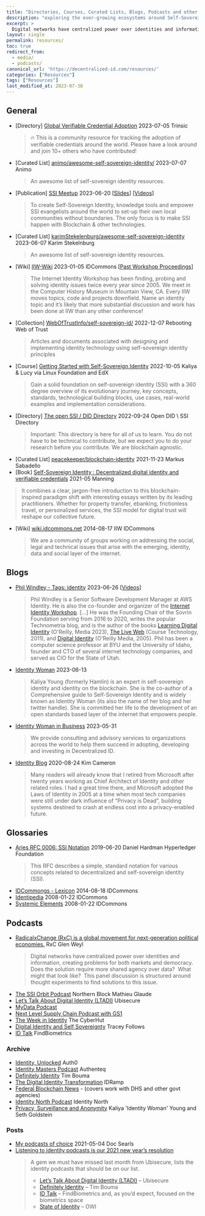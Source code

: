```yaml
---
title: "Directories, Courses, Curated Lists, Blogs, Podcasts and other Resources on Decentralized Identity"
description: "exploring the ever-growing ecosystems around Self-Sovereign Identity, Decentralized Technologies and Digital Trust"
excerpt: >
  Digital networks have centralized power over identities and information, creating problems for both markets and democracy. Does the solution require more shared agency over data?  What might that look like?  This panel discussion is structured around thought experiments to find solutions to this issue.
layout: single
permalink: resources/
toc: true
redirect_from: 
  - media/
  - podcasts/
canonical_url: 'https://decentralized-id.com/resources/'
categories: ["Resources"]
tags: ["Resources"]
last_modified_at: 2023-07-30
---
```


## General

* [Directory] [Global Verifiable Credential Adoption](https://trinsic.notion.site/trinsic/Global-Verifiable-Credential-Adoption-78c7e4c5f2a34a228a55d03db54ab399) 2023-07-05 Trinsic
  > 🔥 This is a community resource for tracking the adoption of verifiable credentials around the world. Please have a look around and join 10+ others who have contributed!
* [Curated List] [animo/awesome-self-sovereign-identity/](https://github.com/animo/awesome-self-sovereign-identity) 2023-07-07 Animo
  > An awesome list of self-sovereign identity resources. 
* [Publication] [SSI Meetup](http://ssimeetup.org/) 2023-06-20 [[Slides](https://www.slideshare.net/SSIMeetup/presentations/)] [[Videos](https://www.youtube.com/channel/UCSqSTlKdbbCM1muGOhDa3Og)]
  > To create Self-Sovereign Identity, knowledge tools and empower SSI evangelists around the world to set-up their own local communities without boundaries. The only focus is to make SSI happen with Blockchain & other technologies.
* [Curated List] [karimStekelenburg/awesome-self-sovereign-identity](https://github.com/karimStekelenburg/awesome-self-sovereign-identity) 2023-06-07 Karim Stekelnburg
  >  An awesome list of self-sovereign identity resources. 
* [Wiki] [IIW-Wiki](https://iiw.idcommons.net/Main_Page) 2023-01-05 IDCommons [[Past Workshop Proceedings](https://internetidentityworkshop.com/past-workshops/)]
  > The Internet Identity Workshop has been finding, probing and solving identity issues twice every year since 2005. We meet in the Computer History Museum in Mountain View, CA. Every IIW moves topics, code and projects downfield. Name an identity topic and it’s likely that more substantial discussion and work has been done at IIW than any other conference!
* [Collection] [WebOfTrustInfo/self-sovereign-id/](https://github.com/WebOfTrustInfo/self-sovereign-identity) 2022-12-07 Rebooting Web of Trust
  >  Articles and documents associated with designing and implementing identity technology using self-sovereign identity principles 
* [Course] [Getting Started with Self-Sovereign Identity](https://www.edx.org/course/getting-started-with-self-sovereign-identity) 2022-10-05 Kaliya & Lucy via Linux Foundation and EdX
  > Gain a solid foundation on self-sovereign identity (SSI) with a 360 degree overview of its evolutionary journey, key concepts, standards, technological building blocks, use cases, real-world examples and implementation considerations.
* [Directory] [The open SSI / DID Directory](https://ssi-did-directory.gitbook.io/open-directory-for-all/) 2022-09-24 Open DID \ SSI Directory
  > Important: This directory is here for all of us to learn. You do not have to be technical to contribute, but we expect you to do your research before you contribute. We are blockchain agnostic.
* [Curated List] [peacekeeper/blockchain-identity](https://github.com/peacekeeper/blockchain-identity) 2021-11-23 Markus Sabadello 
*  [Book] [Self-Sovereign Identity : Decentralized digital identity and verifiable credentials](https://www.manning.com/books/self-sovereign-identity#toc) 2021-05 Manning
  > It combines a clear, jargon-free introduction to this blockchain-inspired paradigm shift with interesting essays written by its leading practitioners. Whether for property transfer, ebanking, frictionless travel, or personalized services, the SSI model for digital trust will reshape our collective future.
* [Wiki] [wiki.idcommons.net](http://wiki.idcommons.net/Main_Page) 2014-08-17 IIW IDCommons
  > We are a community of groups working on addressing the social, legal and technical issues that arise with the emerging, identity, data and social layer of the internet.

## Blogs

* [Phil Windley - Tags: identity](http://www.windley.com/tags/identity.shtml) 2023-06-26 [[Videos](https://vimeo.com/windley/videos)]
  > Phil Windley is a Senior Software Development Manager at AWS Identity. He is also the co-founder and organizer of the [Internet Identity Workshop](http://internetidentityworkshop.com/). [...] He was the Founding Chair of the Sovrin Foundation serving from 2016 to 2020, writes the popular Technometria blog, and is the author of the books [Learning Digital Identity](https://www.oreilly.com/library/view/learning-digital-identity/9781098117689/) (O'Reilly, Media 2023),  [The Live Web](http://www.amazon.com/exec/obidos/ASIN/1133686680/windleyofente-20) (Course Technology, 2011), and [Digital Identity](http://www.amazon.com/exec/obidos/ASIN/0596008783/windleyofente-20) (O'Reilly Media, 2005). Phil has been a computer science professor at BYU and the University of Idaho, founder and CTO of several internet technology companies, and served as CIO for the State of Utah.
* [Identity Woman](https://identitywoman.net/) 2023-06-13 
  > Kaliya Young (formerly Hamlin) is an expert in self-sovereign identity and identity on the blockchain. She is the co-author of a Comprehensive guide to Self-Sovereign Identity and is widely known as Identity Woman (its also the name of her blog and her twitter handle). She is committed her life to the development of an open standards based layer of the internet that empowers people.
* [Identity Woman in Business](https://medium.com/@identitywoman-in-business) 2023-05-31
  > We provide consulting and advisory services to organizations across the world to help them succeed in adopting, developing and investing in Decentralized ID.
* [Identity Blog](https://identityblog.com) 2020-08-24 Kim Cameron
  > Many readers will already know that I retired from Microsoft after twenty years working as Chief Architect of Identity and other related roles. I had a great time there, and Microsoft adopted the Laws of Identity in 2005 at a time when most tech companies were still under dark influence of “Privacy is Dead”, building systems destined to crash at endless cost into a privacy-enabled future.

## Glossaries

* [Aries RFC 0006: SSI Notation](https://github.com/hyperledger/aries-rfcs/blob/main/concepts/0006-ssi-notation/README.md) 2019-06-20 Daniel Hardman Hyperledger Foundation
  > This RFC describes a simple, standard notation for various concepts related to decentralized and self-sovereign identity (SSI).
* [IDCommongs - Lexicon](http://wiki.idcommons.org/Lexicon) 2014-08-18 IDCommons
* [Identipedia](http://wiki.idcommons.org/Identipedia) 2008-01-22 IDCommons
* [Systemic Elements](http://wiki.idcommons.org/Systemic_Elements) 2008-01-22 IDCommons

## Podcasts
* [RadicalxChange (RxC) is a global movement for next-generation political economies.](https://radicalxchange-s.simplecast.com/) RxC Glen Weyl
  > Digital networks have centralized power over identities and information, creating problems for both markets and democracy. Does the solution require more shared agency over data?  What might that look like?  This panel discussion is structured around thought experiments to find solutions to this issue.
* [The SSI Orbit Podcast](https://podcasts.apple.com/ca/podcast/ssi-orbit-podcast-self-sovereign-identity-decentralized/id1552622325) Northern Block Mathieu Glaude
* [Let’s Talk About Digital Identity (LTADI)](https://www.ubisecure.com/lets-talk-about-digital-identity-podcast/) Ubisecure
* [MyData Podcast](https://mydata.org/podcast/)
* [Next Level Supply Chain Podcast with GS1](https://next-level-supply-chain-with-gs1us.podcastpage.io/)
* [The Week in Identity](https://podcasters.spotify.com/pod/show/the-cyber-hut/) The CyberHut
* [Digital Identity and Self Sovereignty](https://www.traceyfollows.com/tag/podcast/) Tracey Follows
* [ID Talk](https://findbiometrics.com/topics/id-talk-podcast/) FindBiometrics

### Archive
* [Identity, Unlocked](http://identityunlocked.auth0.com/) Auth0
* [Identity Masters Podcast](https://open.spotify.com/show/0NmFDoGu9zq3r1nmgjwkhQ) Authenteq
* [Definitely Identity](https://podcasts.apple.com/ca/podcast/definitely-identity/id1496565155) Tim Bouma
* [The Digital Identity Transformation](https://idramp.com/the-digital-identity-transformation-podcast/) IDRamp
* [Federal Blockchain News](https://www.spreaker.com/show/federal-blockchain-news) -  (covers work with DHS and other govt agencies)
* [Identity North Podcast](https://podcasts.apple.com/ca/podcast/identity-north-podcast/id1450122415) Identity North
* [Privacy, Surveillance and Anonymity](https://open.spotify.com/show/0lkmZrdHMIJrkIEqT13SJQ) Kaliya 'Identity Woman' Young and Seth Goldstein

### Posts

* [My podcasts of choice](https://blogs.harvard.edu/doc/2021/05/04/podcasts/) 2021-05-04 Doc Searls
* [Listening to identity podcasts is our 2021 new year’s resolution](https://www.ubisecure.com/education/why-listen-to-identity-podcasts/)
  > A gem we must have missed last month from Ubisecure, lists the identity podcasts that should be on our list.
  > - [Let’s Talk About Digital Identity (LTADI)](https://www.ubisecure.com/lets-talk-about-digital-identity-podcast/) – Ubisecure
  > - [Definitely Identity](https://podcasts.apple.com/ca/podcast/definitely-identity/id1496565155) – Tim Bouma
  > - [ID Talk](https://findbiometrics.com/topics/id-talk-podcast/) – FindBiometrics and, as you’d expect, focused on the biometrics space
  > - [State of Identity](https://oneworldidentity.com/podcast-main/) – OWI

